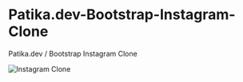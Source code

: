 # Patika.dev-Bootstrap-Instagram-Clone
Patika.dev / Bootstrap Instagram Clone

![Instagram Clone](https://github.com/tayfunsercansahin/Patika.dev-Bootstrap-Instagram-Clone/assets/82944149/2c6f9a7d-2945-4243-b0f5-ac9e1ec97fcc)
